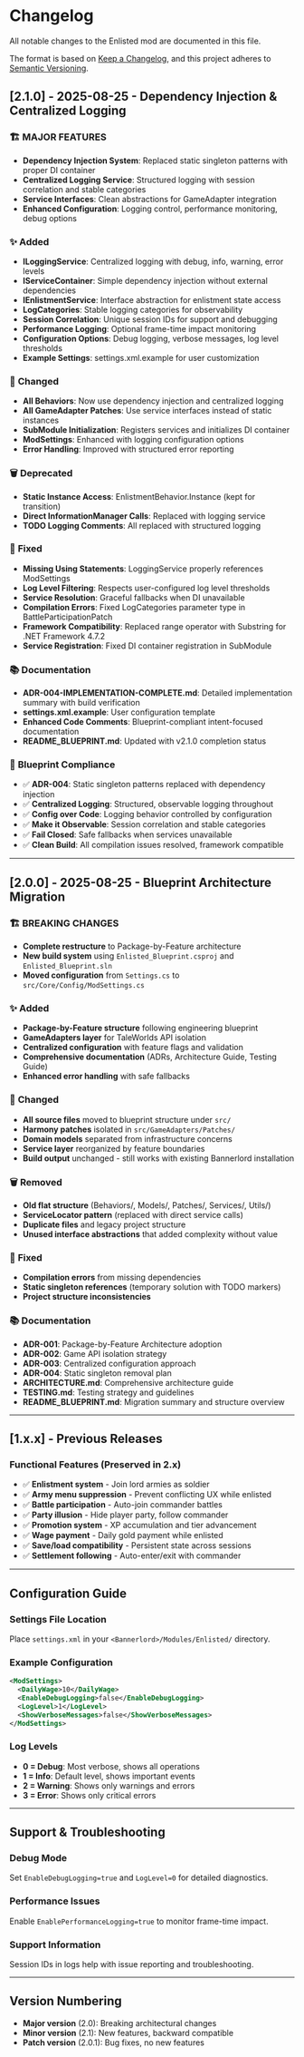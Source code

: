 # Changelog

All notable changes to the Enlisted mod are documented in this file.

The format is based on [Keep a Changelog](https://keepachangelog.com/en/1.0.0/),
and this project adheres to [Semantic Versioning](https://semver.org/spec/v2.0.0.html).

## [2.1.0] - 2025-08-25 - Dependency Injection & Centralized Logging

### 🏗️ **MAJOR FEATURES**
- **Dependency Injection System**: Replaced static singleton patterns with proper DI container
- **Centralized Logging Service**: Structured logging with session correlation and stable categories
- **Service Interfaces**: Clean abstractions for GameAdapter integration
- **Enhanced Configuration**: Logging control, performance monitoring, debug options

### ✨ **Added**
- **ILoggingService**: Centralized logging with debug, info, warning, error levels
- **IServiceContainer**: Simple dependency injection without external dependencies
- **IEnlistmentService**: Interface abstraction for enlistment state access
- **LogCategories**: Stable logging categories for observability
- **Session Correlation**: Unique session IDs for support and debugging
- **Performance Logging**: Optional frame-time impact monitoring
- **Configuration Options**: Debug logging, verbose messages, log level thresholds
- **Example Settings**: settings.xml.example for user customization

### 🔄 **Changed**
- **All Behaviors**: Now use dependency injection and centralized logging
- **All GameAdapter Patches**: Use service interfaces instead of static instances
- **SubModule Initialization**: Registers services and initializes DI container
- **ModSettings**: Enhanced with logging configuration options
- **Error Handling**: Improved with structured error reporting

### 🗑️ **Deprecated**
- **Static Instance Access**: EnlistmentBehavior.Instance (kept for transition)
- **Direct InformationManager Calls**: Replaced with logging service
- **TODO Logging Comments**: All replaced with structured logging

### 🐛 **Fixed**
- **Missing Using Statements**: LoggingService properly references ModSettings
- **Log Level Filtering**: Respects user-configured log level thresholds
- **Service Resolution**: Graceful fallbacks when DI unavailable
- **Compilation Errors**: Fixed LogCategories parameter type in BattleParticipationPatch
- **Framework Compatibility**: Replaced range operator with Substring for .NET Framework 4.7.2
- **Service Registration**: Fixed DI container registration in SubModule

### 📚 **Documentation**
- **ADR-004-IMPLEMENTATION-COMPLETE.md**: Detailed implementation summary with build verification
- **settings.xml.example**: User configuration template
- **Enhanced Code Comments**: Blueprint-compliant intent-focused documentation
- **README_BLUEPRINT.md**: Updated with v2.1.0 completion status

### 🎯 **Blueprint Compliance**
- ✅ **ADR-004**: Static singleton patterns replaced with dependency injection
- ✅ **Centralized Logging**: Structured, observable logging throughout
- ✅ **Config over Code**: Logging behavior controlled by configuration
- ✅ **Make it Observable**: Session correlation and stable categories
- ✅ **Fail Closed**: Safe fallbacks when services unavailable
- ✅ **Clean Build**: All compilation issues resolved, framework compatible

---

## [2.0.0] - 2025-08-25 - Blueprint Architecture Migration

### 🏗️ **BREAKING CHANGES**
- **Complete restructure** to Package-by-Feature architecture
- **New build system** using `Enlisted_Blueprint.csproj` and `Enlisted_Blueprint.sln`
- **Moved configuration** from `Settings.cs` to `src/Core/Config/ModSettings.cs`

### ✨ **Added**
- **Package-by-Feature structure** following engineering blueprint
- **GameAdapters layer** for TaleWorlds API isolation
- **Centralized configuration** with feature flags and validation
- **Comprehensive documentation** (ADRs, Architecture Guide, Testing Guide)
- **Enhanced error handling** with safe fallbacks

### 🔄 **Changed**
- **All source files** moved to blueprint structure under `src/`
- **Harmony patches** isolated in `src/GameAdapters/Patches/`
- **Domain models** separated from infrastructure concerns
- **Service layer** reorganized by feature boundaries
- **Build output** unchanged - still works with existing Bannerlord installation

### 🗑️ **Removed**
- **Old flat structure** (Behaviors/, Models/, Patches/, Services/, Utils/)
- **ServiceLocator pattern** (replaced with direct service calls)
- **Duplicate files** and legacy project structure
- **Unused interface abstractions** that added complexity without value

### 🐛 **Fixed**
- **Compilation errors** from missing dependencies
- **Static singleton references** (temporary solution with TODO markers)
- **Project structure inconsistencies**

### 📚 **Documentation**
- **ADR-001**: Package-by-Feature Architecture adoption
- **ADR-002**: Game API isolation strategy  
- **ADR-003**: Centralized configuration approach
- **ADR-004**: Static singleton removal plan
- **ARCHITECTURE.md**: Comprehensive architecture guide
- **TESTING.md**: Testing strategy and guidelines
- **README_BLUEPRINT.md**: Migration summary and structure overview

---

## [1.x.x] - Previous Releases

### Functional Features (Preserved in 2.x)
- ✅ **Enlistment system** - Join lord armies as soldier
- ✅ **Army menu suppression** - Prevent conflicting UX while enlisted
- ✅ **Battle participation** - Auto-join commander battles  
- ✅ **Party illusion** - Hide player party, follow commander
- ✅ **Promotion system** - XP accumulation and tier advancement
- ✅ **Wage payment** - Daily gold payment while enlisted
- ✅ **Save/load compatibility** - Persistent state across sessions
- ✅ **Settlement following** - Auto-enter/exit with commander

---

## Configuration Guide

### Settings File Location
Place `settings.xml` in your `<Bannerlord>/Modules/Enlisted/` directory.

### Example Configuration
```xml
<ModSettings>
  <DailyWage>10</DailyWage>
  <EnableDebugLogging>false</EnableDebugLogging>
  <LogLevel>1</LogLevel>
  <ShowVerboseMessages>false</ShowVerboseMessages>
</ModSettings>
```

### Log Levels
- **0 = Debug**: Most verbose, shows all operations
- **1 = Info**: Default level, shows important events
- **2 = Warning**: Shows only warnings and errors
- **3 = Error**: Shows only critical errors

---

## Support & Troubleshooting

### Debug Mode
Set `EnableDebugLogging=true` and `LogLevel=0` for detailed diagnostics.

### Performance Issues
Enable `EnablePerformanceLogging=true` to monitor frame-time impact.

### Support Information
Session IDs in logs help with issue reporting and troubleshooting.

---

## Version Numbering

- **Major version** (2.0): Breaking architectural changes
- **Minor version** (2.1): New features, backward compatible
- **Patch version** (2.0.1): Bug fixes, no new features
